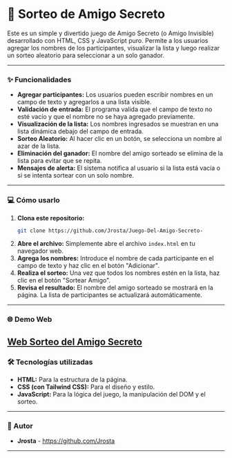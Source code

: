 # 🎁 Sorteo de Amigo Secreto

Este es un simple y divertido juego de Amigo Secreto (o Amigo Invisible) desarrollado con HTML, CSS y JavaScript puro. Permite a los usuarios agregar los nombres de los participantes, visualizar la lista y luego realizar un sorteo aleatorio para seleccionar a un solo ganador.

---

### ✨ Funcionalidades

* **Agregar participantes:** Los usuarios pueden escribir nombres en un campo de texto y agregarlos a una lista visible.
* **Validación de entrada:** El programa valida que el campo de texto no esté vacío y que el nombre no se haya agregado previamente.
* **Visualización de la lista:** Los nombres ingresados se muestran en una lista dinámica debajo del campo de entrada.
* **Sorteo Aleatorio:** Al hacer clic en un botón, se selecciona un nombre al azar de la lista.
* **Eliminación del ganador:** El nombre del amigo sorteado se elimina de la lista para evitar que se repita.
* **Mensajes de alerta:** El sistema notifica al usuario si la lista está vacía o si se intenta sortear con un solo nombre.

---

### 💻 Cómo usarlo

1.  **Clona este repositorio:**
    ```bash
    git clone https://github.com/Jrosta/Juego-Del-Amigo-Secreto-
    ```
2.  **Abre el archivo:**
    Simplemente abre el archivo `index.html` en tu navegador web.
3.  **Agrega los nombres:**
    Introduce el nombre de cada participante en el campo de texto y haz clic en el botón "Adicionar".
4.  **Realiza el sorteo:**
    Una vez que todos los nombres estén en la lista, haz clic en el botón "Sortear Amigo".
5.  **Revisa el resultado:**
    El nombre del amigo sorteado se mostrará en la página. La lista de participantes se actualizará automáticamente.

---
### 🌐 Demo Web
[Web Sorteo del Amigo Secreto](https://jrosta.github.io/Juego-Del-Amigo-Secreto-/)
---

### 🛠️ Tecnologías utilizadas

* **HTML:** Para la estructura de la página.
* **CSS (con Tailwind CSS):** Para el diseño y estilo.
* **JavaScript:** Para la lógica del juego, la manipulación del DOM y el sorteo.

---

### 👤 Autor

* **Jrosta** - https://github.com/Jrosta

---
